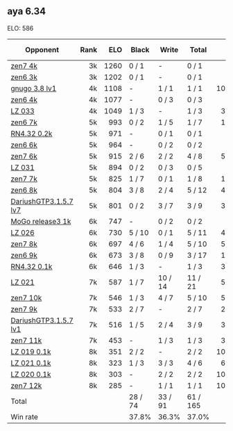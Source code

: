 ## aya 6.34 ##

ELO: 586

Opponent | Rank | ELO | Black | Write | Total | Win rate
---------|-----:|----:|-------|-------|-------|-------:
[zen7 4k](zen7%204k.md) | 3k | 1260 | 0 / 1 | - | 0 / 1 | 0.0%
[zen6 3k](zen6%203k.md) | 3k | 1202 | 0 / 1 | - | 0 / 1 | 0.0%
[gnugo 3.8 lv1](gnugo%203.8%20lv1.md) | 4k | 1108 | - | 1 / 1 | 1 / 1 | 100.0%
[zen6 4k](zen6%204k.md) | 4k | 1077 | - | 0 / 3 | 0 / 3 | 0.0%
[LZ 033](LZ%20033.md) | 4k | 1049 | 1 / 3 | - | 1 / 3 | 33.3%
[zen6 7k](zen6%207k.md) | 5k | 993 | 0 / 2 | 1 / 5 | 1 / 7 | 14.3%
[RN4.32 0.2k](RN4.32%200.2k.md) | 5k | 971 | - | 0 / 1 | 0 / 1 | 0.0%
[zen6 6k](zen6%206k.md) | 5k | 964 | - | 0 / 2 | 0 / 2 | 0.0%
[zen7 6k](zen7%206k.md) | 5k | 915 | 2 / 6 | 2 / 2 | 4 / 8 | 50.0%
[LZ 031](LZ%20031.md) | 5k | 894 | 0 / 2 | 0 / 3 | 0 / 5 | 0.0%
[zen7 7k](zen7%207k.md) | 5k | 825 | 1 / 7 | 0 / 1 | 1 / 8 | 12.5%
[zen6 8k](zen6%208k.md) | 5k | 804 | 3 / 8 | 2 / 4 | 5 / 12 | 41.7%
[DariushGTP3.1.5.7 lv7](DariushGTP3.1.5.7%20lv7.md) | 5k | 801 | 0 / 2 | 3 / 7 | 3 / 9 | 33.3%
[MoGo release3 1k](MoGo%20release3%201k.md) | 6k | 747 | - | 0 / 2 | 0 / 2 | 0.0%
[LZ 026](LZ%20026.md) | 6k | 730 | 5 / 10 | 0 / 1 | 5 / 11 | 45.5%
[zen7 8k](zen7%208k.md) | 6k | 697 | 4 / 6 | 1 / 4 | 5 / 10 | 50.0%
[zen6 9k](zen6%209k.md) | 6k | 673 | 3 / 8 | 0 / 9 | 3 / 17 | 17.6%
[RN4.32 0.1k](RN4.32%200.1k.md) | 6k | 646 | 1 / 3 | - | 1 / 3 | 33.3%
[LZ 021](LZ%20021.md) | 7k | 587 | 1 / 7 | 10 / 14 | 11 / 21 | 52.4%
[zen7 10k](zen7%2010k.md) | 7k | 546 | 1 / 3 | 4 / 7 | 5 / 10 | 50.0%
[zen7 9k](zen7%209k.md) | 7k | 533 | 2 / 7 | - | 2 / 7 | 28.6%
[DariushGTP3.1.5.7 lv1](DariushGTP3.1.5.7%20lv1.md) | 7k | 516 | 1 / 5 | 2 / 4 | 3 / 9 | 33.3%
[zen7 11k](zen7%2011k.md) | 7k | 453 | - | 1 / 3 | 1 / 3 | 33.3%
[LZ 019 0.1k](LZ%20019%200.1k.md) | 8k | 351 | 2 / 2 | - | 2 / 2 | 100.0%
[LZ 021 0.1k](LZ%20021%200.1k.md) | 8k | 323 | 1 / 3 | 3 / 3 | 4 / 6 | 66.7%
[LZ 020 0.1k](LZ%20020%200.1k.md) | 8k | 303 | - | 2 / 2 | 2 / 2 | 100.0%
[zen7 12k](zen7%2012k.md) | 8k | 285 | - | 1 / 1 | 1 / 1 | 100.0%
Total | | | 28 / 74 | 33 / 91 | 61 / 165 | 
Win rate| | | 37.8% | 36.3% | 37.0% | 
